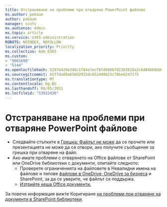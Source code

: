 ```yaml
---
title: Отстраняване на проблеми при отваряне PowerPoint файлове
ms.author: pebaum
author: pebaum
manager: scotv
ms.audience: Admin
ms.topic: article
ms.service: o365-administration
ROBOTS: NOINDEX, NOFOLLOW
localization_priority: Priority
ms.collection: Adm_O365
ms.custom:
- "9001698"
- "5144"
ms.openlocfilehash: 5297e429e346c1f84e7ecf8fdb99bf0236382da2cb484668dd4b560027736979
ms.sourcegitcommit: b5f7da89a650d2915dc652449623c78be6247175
ms.translationtype: MT
ms.contentlocale: bg-BG
ms.lasthandoff: 08/05/2021
ms.locfileid: "53922436"
---
```

# <a name="resolve-issues-opening-powerpoint-files"></a>Отстраняване на проблеми при отваряне PowerPoint файлове

- Следвайте стъпките в [Грешка: Файлът не може](https://support.office.com/article/Error-Can-t-read-file-or-Presentation-cannot-be-opened-7f2f31e2-d4dd-4c1f-9e27-ba6fadf92d44) да се прочете или презентацията не може да се отвори, ако получите съобщение за грешка при отваряне на файл.
- Ако имате проблеми с отварянето на Office файлове от SharePoint или OneDrive библиотеки с документи, опитайте следното:
    - Проверете ограниченията на файловете в Невалидни имена на файлове и типове [файлове в OneDrive, OneDrive за бизнеса](https://support.office.com/article/64883a5d-228e-48f5-b3d2-eb39e07630fa) и SharePoint, за да се уверите, че файлът се поддържа.
    - [Изтрийте кеша Office документи.](https://support.office.com/article/b1d3765e-d71b-4bb8-99ca-acd22c42995d)

За повече информация вижте Коригиране [на проблеми при отваряне на документи в SharePoint библиотеки](https://support.office.com/article/31329fa1-4ad0-47fc-95d8-bb0c5b12a536).
